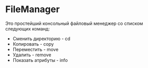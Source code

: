<h1>FileManager</h1>
<p>Это простейший консольный файловый менеджер со списком следующих команд:</p>
<ul>
<li>Сменить директорию - cd</li>
<li>Копировать - copy</li>
<li>Переместить - move</li>
<li>Удалить - remove</li>
<li>Показать атрибуты - info</li>
</ul>
